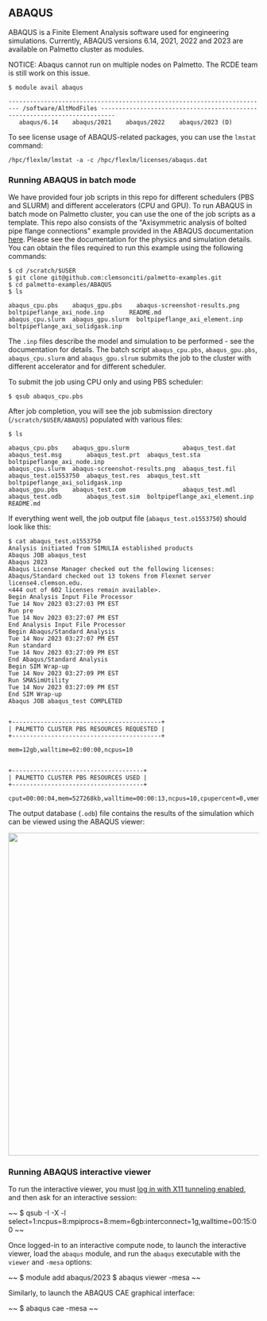 ## ABAQUS

ABAQUS is a Finite Element Analysis software used
for engineering simulations.
Currently, ABAQUS versions 6.14, 2021, 2022 and 2023 are available on Palmetto cluster
as modules.

NOTICE: Abaqus cannot run on multiple nodes on Palmetto. The RCDE team is still work on this issue.
~~~
$ module avail abaqus

------------------------------------------------------------------------- /software/AltModFiles --------------------------------------------------------------------------
   abaqus/6.14    abaqus/2021    abaqus/2022    abaqus/2023 (D)
~~~

To see license usage of ABAQUS-related packages,
you can use the `lmstat` command:

~~~
/hpc/flexlm/lmstat -a -c /hpc/flexlm/licenses/abaqus.dat
~~~

### Running ABAQUS in batch mode

We have provided four job scripts in this repo for different schedulers (PBS and SLURM) and different accelerators (CPU and GPU).
To run ABAQUS in batch mode on Palmetto cluster, you can use the one of the job scripts as a template.
This repo also consists of the "Axisymmetric analysis of bolted pipe flange connections"
example provided in the ABAQUS documentation [here](http://bobcat.nus.edu.sg:2080/v6.14/books/exa/default.htm).
Please see the documentation for the physics and simulation details.
You can obtain the files required to run this example
using the following commands:

~~~
$ cd /scratch/$USER
$ git clone git@github.com:clemsonciti/palmetto-examples.git
$ cd palmetto-examples/ABAQUS
$ ls

abaqus_cpu.pbs    abaqus_gpu.pbs    abaqus-screenshot-results.png   boltpipeflange_axi_node.inp       README.md
abaqus_cpu.slurm  abaqus_gpu.slurm  boltpipeflange_axi_element.inp  boltpipeflange_axi_solidgask.inp  
~~~

The `.inp` files describe the model and simulation to be performed - see
the documentation for details.
The batch script `abaqus_cpu.pbs`, `abaqus_gpu.pbs`, `abaqus_cpu.slurm` and `abaqus_gpu.slrum` submits the job to the cluster with different accelerator and for different scheduler.

To submit the job using CPU only and using PBS scheduler:

~~~
$ qsub abaqus_cpu.pbs
~~~

After job completion, you will see the job submission directory (`/scratch/$USER/ABAQUS`)
populated with various files:

~~~
$ ls

abaqus_cpu.pbs    abaqus_gpu.slurm               abaqus_test.dat  abaqus_test.msg       abaqus_test.prt  abaqus_test.sta                 boltpipeflange_axi_node.inp
abaqus_cpu.slurm  abaqus-screenshot-results.png  abaqus_test.fil  abaqus_test.o1553750  abaqus_test.res  abaqus_test.stt                 boltpipeflange_axi_solidgask.inp
abaqus_gpu.pbs    abaqus_test.com                abaqus_test.mdl  abaqus_test.odb       abaqus_test.sim  boltpipeflange_axi_element.inp  README.md
~~~

If everything went well, the job output file (`abaqus_test.o1553750`) should look like this:

~~~
$ cat abaqus_test.o1553750
Analysis initiated from SIMULIA established products
Abaqus JOB abaqus_test
Abaqus 2023
Abaqus License Manager checked out the following licenses:
Abaqus/Standard checked out 13 tokens from Flexnet server license4.clemson.edu.
<444 out of 602 licenses remain available>.
Begin Analysis Input File Processor
Tue 14 Nov 2023 03:27:03 PM EST
Run pre
Tue 14 Nov 2023 03:27:07 PM EST
End Analysis Input File Processor
Begin Abaqus/Standard Analysis
Tue 14 Nov 2023 03:27:07 PM EST
Run standard
Tue 14 Nov 2023 03:27:09 PM EST
End Abaqus/Standard Analysis
Begin SIM Wrap-up
Tue 14 Nov 2023 03:27:09 PM EST
Run SMASimUtility
Tue 14 Nov 2023 03:27:09 PM EST
End SIM Wrap-up
Abaqus JOB abaqus_test COMPLETED


+------------------------------------------+
| PALMETTO CLUSTER PBS RESOURCES REQUESTED |
+------------------------------------------+

mem=12gb,walltime=02:00:00,ncpus=10


+-------------------------------------+
| PALMETTO CLUSTER PBS RESOURCES USED |
+-------------------------------------+

cput=00:00:04,mem=527268kb,walltime=00:00:13,ncpus=10,cpupercent=0,vmem=4076156kb
~~~

The output database (`.odb`) file
contains the results of the simulation which can be viewed
using the ABAQUS viewer:

<img src="{{site.baseurl}}/abaqus-screenshot-results.png" style="width:650px">

### Running ABAQUS interactive viewer

To run the interactive viewer,
you must [log in with X11 tunneling enabled](https://docs.rcd.clemson.edu/palmetto/connect/x11_tunneling/?utm_source=old-site-redirect),
and then ask for an interactive session:

~~
$ qsub -I -X -l select=1:ncpus=8:mpiprocs=8:mem=6gb:interconnect=1g,walltime=00:15:00
~~

Once logged-in to an interactive compute node,
to launch the interactive viewer,
load the `abaqus` module, and run the `abaqus` executable with the `viewer` and `-mesa` options:

~~
$ module add abaqus/2023
$ abaqus viewer -mesa
~~

Similarly,
to launch the ABAQUS CAE graphical interface:

~~
$ abaqus cae -mesa
~~
